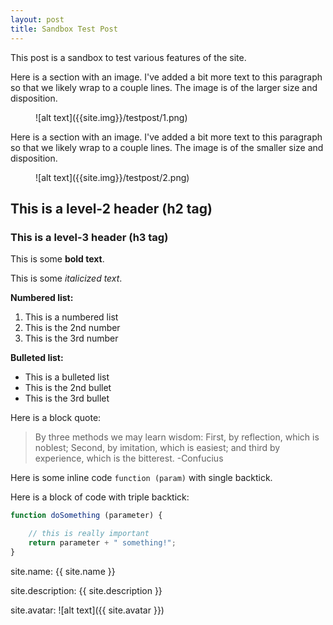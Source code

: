 ```yaml
---
layout: post
title: Sandbox Test Post
---
```


This post is a sandbox to test various features of the site.


Here is a section with an image. I've added a bit more text to this paragraph so that we likely wrap to a couple lines. The image is of the larger size and disposition.
<figure>![alt text]({{site.img}}/testpost/1.png)</figure>

Here is a section with an image. I've added a bit more text to this paragraph so that we likely wrap to a couple lines. The image is of the smaller size and disposition.
<figure>![alt text]({{site.img}}/testpost/2.png)</figure>

## This is a level-2 header (h2 tag)

### This is a level-3 header (h3 tag)

This is some **bold text**.

This is some *italicized text*.

**Numbered list:**

1. This is a numbered list
2. This is the 2nd number
3. This is the 3rd number

**Bulleted list:**

- This is a bulleted list
- This is the 2nd bullet
- This is the 3rd bullet

Here is a block quote:

> By three methods we may learn wisdom: First, by reflection, which is noblest; Second, by imitation, which is easiest; and third by experience, which is the bitterest. -Confucius

Here is some inline code `function (param)` with single backtick.

Here is a block of code with triple backtick:

```javascript
function doSomething (parameter) {

	// this is really important
	return parameter + " something!";
}
```

site.name: {{ site.name }}

site.description: {{ site.description }}

site.avatar: ![alt text]({{ site.avatar }})
